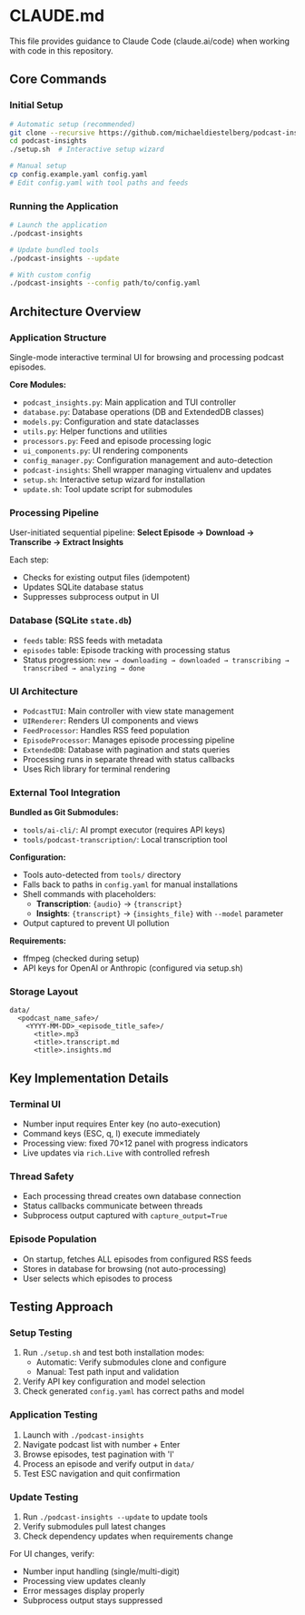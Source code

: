 # CLAUDE.md

This file provides guidance to Claude Code (claude.ai/code) when working with code in this repository.

## Core Commands

### Initial Setup
```bash
# Automatic setup (recommended)
git clone --recursive https://github.com/michaeldiestelberg/podcast-insights.git
cd podcast-insights
./setup.sh  # Interactive setup wizard

# Manual setup
cp config.example.yaml config.yaml
# Edit config.yaml with tool paths and feeds
```

### Running the Application
```bash
# Launch the application
./podcast-insights

# Update bundled tools
./podcast-insights --update

# With custom config
./podcast-insights --config path/to/config.yaml
```

## Architecture Overview

### Application Structure
Single-mode interactive terminal UI for browsing and processing podcast episodes.

**Core Modules:**
- `podcast_insights.py`: Main application and TUI controller
- `database.py`: Database operations (DB and ExtendedDB classes)
- `models.py`: Configuration and state dataclasses
- `utils.py`: Helper functions and utilities
- `processors.py`: Feed and episode processing logic
- `ui_components.py`: UI rendering components
- `config_manager.py`: Configuration management and auto-detection
- `podcast-insights`: Shell wrapper managing virtualenv and updates
- `setup.sh`: Interactive setup wizard for installation
- `update.sh`: Tool update script for submodules

### Processing Pipeline
User-initiated sequential pipeline: **Select Episode → Download → Transcribe → Extract Insights**

Each step:
- Checks for existing output files (idempotent)
- Updates SQLite database status
- Suppresses subprocess output in UI

### Database (SQLite `state.db`)
- `feeds` table: RSS feeds with metadata
- `episodes` table: Episode tracking with processing status
- Status progression: `new → downloading → downloaded → transcribing → transcribed → analyzing → done`

### UI Architecture
- `PodcastTUI`: Main controller with view state management
- `UIRenderer`: Renders UI components and views
- `FeedProcessor`: Handles RSS feed population
- `EpisodeProcessor`: Manages episode processing pipeline
- `ExtendedDB`: Database with pagination and stats queries
- Processing runs in separate thread with status callbacks
- Uses Rich library for terminal rendering

### External Tool Integration
**Bundled as Git Submodules:**
- `tools/ai-cli/`: AI prompt executor (requires API keys)
- `tools/podcast-transcription/`: Local transcription tool

**Configuration:**
- Tools auto-detected from `tools/` directory
- Falls back to paths in `config.yaml` for manual installations
- Shell commands with placeholders:
  - **Transcription**: `{audio}` → `{transcript}`
  - **Insights**: `{transcript}` → `{insights_file}` with `--model` parameter
- Output captured to prevent UI pollution

**Requirements:**
- ffmpeg (checked during setup)
- API keys for OpenAI or Anthropic (configured via setup.sh)

### Storage Layout
```
data/
  <podcast_name_safe>/
    <YYYY-MM-DD>_<episode_title_safe>/
      <title>.mp3
      <title>.transcript.md
      <title>.insights.md
```

## Key Implementation Details

### Terminal UI
- Number input requires Enter key (no auto-execution)
- Command keys (ESC, q, l) execute immediately
- Processing view: fixed 70×12 panel with progress indicators
- Live updates via `rich.Live` with controlled refresh

### Thread Safety
- Each processing thread creates own database connection
- Status callbacks communicate between threads
- Subprocess output captured with `capture_output=True`

### Episode Population
- On startup, fetches ALL episodes from configured RSS feeds
- Stores in database for browsing (not auto-processing)
- User selects which episodes to process

## Testing Approach

### Setup Testing
1. Run `./setup.sh` and test both installation modes:
   - Automatic: Verify submodules clone and configure
   - Manual: Test path input and validation
2. Verify API key configuration and model selection
3. Check generated `config.yaml` has correct paths and model

### Application Testing
1. Launch with `./podcast-insights`
2. Navigate podcast list with number + Enter
3. Browse episodes, test pagination with 'l'
4. Process an episode and verify output in `data/`
5. Test ESC navigation and quit confirmation

### Update Testing
1. Run `./podcast-insights --update` to update tools
2. Verify submodules pull latest changes
3. Check dependency updates when requirements change

For UI changes, verify:
- Number input handling (single/multi-digit)
- Processing view updates cleanly
- Error messages display properly
- Subprocess output stays suppressed